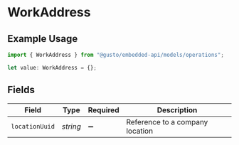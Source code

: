 # WorkAddress

## Example Usage

```typescript
import { WorkAddress } from "@gusto/embedded-api/models/operations";

let value: WorkAddress = {};
```

## Fields

| Field                           | Type                            | Required                        | Description                     |
| ------------------------------- | ------------------------------- | ------------------------------- | ------------------------------- |
| `locationUuid`                  | *string*                        | :heavy_minus_sign:              | Reference to a company location |